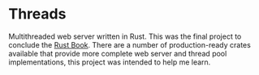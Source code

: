 # Threads

Multithreaded web server written in Rust. This was the final project to conclude the [Rust Book](https://doc.rust-lang.org/book/title-page.html). There are a number of production-ready crates available that provide more complete web server and thread pool implementations, this project was intended to help me learn.
